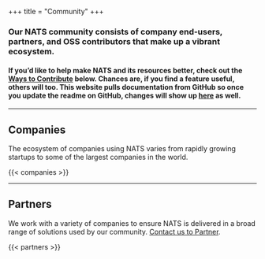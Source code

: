 +++
title = "Community"
+++

### Our NATS community consists of company end-users, partners, and OSS contributors that make up a vibrant ecosystem.

#### If you’d like to help make NATS and its resources better, check out the [Ways to Contribute](#contribute) below. Chances are, if you find a feature useful, others will too. This website pulls documentation from GitHub so once you update the readme on GitHub, changes will show up [here](/documentation) as well.

---

## Companies

The ecosystem of companies using NATS varies from rapidly growing startups to some of the largest companies in the world.

{{< companies >}}

---

## Partners

We work with a variety of companies to ensure NATS is delivered in a broad range of solutions used by our community. [Contact us to Partner](mailto:info@nats.io?Subject=Partner%20inquiry).

{{< partners >}}
